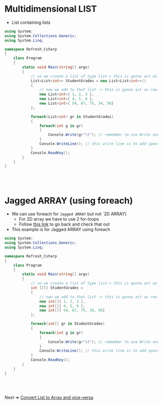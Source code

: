 # Multidimensional LIST
- List containing lists

```C#
using System;
using System.Collections.Generic;
using System.Linq;

namespace Refresh_Csharp
{
    class Program
    {
        static void Main(string[] args)
        {
            // so we create a list of type list-> this is gonna act as a column
            List<List<int>> StudentGrades = new List<List<int>>() 
            {
                // now we add to that list -> this is gonna act as row
                new List<int>{ 1, 2, 3 }, 
                new List<int>{ 4, 5, 6 },
                new List<int>{ 54, 67, 75, 34, 56}
            };

            foreach(List<int> gr in StudentGrades)
            {
                foreach(int g in gr)
                {
                    Console.Write(g+"\t"); // remember to use Write and not writeline
                }
                Console.WriteLine(); // this write line is to add space in between rows of list
            }
            Console.ReadKey();
        }
    }
}
```
<br/><br/>

# Jagged ARRAY (using foreach)
- We can use foreach for `Jagged ARRAY` but not `2D ARRAY]
  - For 2D array we have to use 2 for-loops
  - Follow [this link](8.%20array_advanced.md) to go back and check that out 
- This example is for Jagged ARRAY using foreach
  
```C#
using System;
using System.Collections.Generic;
using System.Linq;

namespace Refresh_Csharp
{
    class Program
    {
        static void Main(string[] args)
        {
            // so we create a list of type list-> this is gonna act as a column
            int [][] StudentGrades =  
            {
                // now we add to that list -> this is gonna act as row
                new int[]{ 1, 2, 3 }, 
                new int[]{ 4, 5, 6 },
                new int[]{ 54, 67, 75, 34, 56}
            };

            foreach(int[] gr in StudentGrades)
            {
                foreach(int g in gr)
                {
                    Console.Write(g+"\t"); // remember to use Write and not writeline
                }
                Console.WriteLine(); // this write line is to add space in between rows of list
            }
            Console.ReadKey();
        }
    }
}
```
<br/><br/>

Next => [Convert List to Array and vice-versa](11.%20Convert%20L2A.md)
